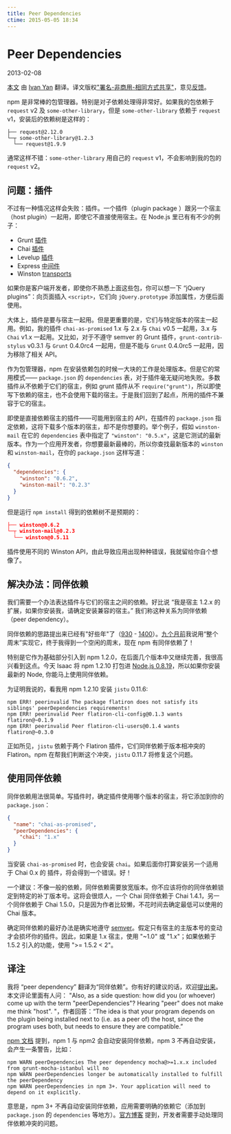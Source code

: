 ```yaml
---
title: Peer Dependencies
ctime: 2015-05-05 18:34
---
```


# Peer Dependencies

2013-02-08

[本文](https://blog.domenic.me/peer-dependencies/) 由 [Ivan Yan](http://yanxyz.net/) 翻译。译文版权["署名-非商用-相同方式共享"](http://creativecommons.org/licenses/by-nc-sa/4.0/)，意见[反馈](https://github.com/hongfanqie/peer-dependencies/issues)。

npm 是非常棒的包管理器。特别是对子依赖处理得非常好。如果我的包依赖于 `request` v2 及 `some-other-library`，但是 `some-other-library` 依赖于 `request` v1，安装后的依赖树是这样的：

```
├── request@2.12.0
└─┬ some-other-library@1.2.3
  └── request@1.9.9
```

通常这样不错：`some-other-library` 用自己的 `request` v1，不会影响到我的包的 `request` v2。

## 问题：插件

不过有一种情况这样会失败：插件。一个插件（plugin package ）跟另一个宿主（host plugin）一起用，即使它不直接使用宿主。在 Node.js 里已有有不少的例子：

- Grunt [插件](http://gruntjs.com/#plugins-all)
- Chai [插件](http://chaijs.com/plugins)
- Levelup [插件](https://npmjs.org/package/level-hooks)
- Express [中间件](http://expressjs.com/api.html#middleware)
- Winston [transports](https://github.com/flatiron/winston/blob/master/docs/transports.md)

如果你是客户端开发者，即使你不熟悉上面这些包，你可以想一下 “jQuery plugins”：向页面插入 `<script>`，它们向 `jQuery.prototype` 添加属性，方便后面使用。

大体上，插件是要与宿主一起用。但是更重要的是，它们与特定版本的宿主一起用。例如，我的插件 `chai-as-promised` 1.x 与 2.x 与 `Chai` v0.5 一起用，3.x 与 `Chai` v1.x 一起用。又比如，对于不遵守 semver 的 Grunt 插件，`grunt-contrib-stylus` v0.3.1 与 `Grunt` 0.4.0rc4 一起用，但是不能与 `Grunt` 0.4.0rc5 一起用，因为移除了相关 API。

作为包管理器，npm 在安装依赖包的时候一大块的工作是处理版本。但是它的常用模式—— `package.json` 的 `dependencies` 表，对于插件毫无疑问地失败。多数插件从不依赖于它们的宿主，例如 grunt 插件从不 `require("grunt")`，所以即使写下依赖的宿主，也不会使用下载的宿主。于是我们回到了起点，所用的插件不兼容于它的宿主。

即使是直接依赖宿主的插件——可能用到宿主的 API，在插件的 `package.json` 指定依赖，这将下载多个版本的宿主，却不是你想要的。举个例子，假如 `winston-mail` 在它的 `dependencies` 表中指定了 `"winston": "0.5.x"`，这是它测试的最新版本。作为一个应用开发者，你想要最新最棒的，所以你查找最新版本的 `winston` 和 `winston-mail`，在你的 `package.json` 这样写道：

```json
{
  "dependencies": {
    "winston": "0.6.2",
    "winston-mail": "0.2.3"
  }
}
```

但是运行 `npm install` 得到的依赖树不是预期的：

```json
├── winston@0.6.2
└─┬ winston-mail@0.2.3
  └── winston@0.5.11
```

插件使用不同的 Winston API，由此导致应用出现种种错误，我就留给你自个想像了。

## 解决办法：同伴依赖

我们需要一个办法表达插件与它们的宿主之间的依赖。好比说 “我是宿主 1.2.x 的扩展，如果你安装我，请确定安装兼容的宿主。” 我们称这种关系为同伴依赖（peer dependency）。

同伴依赖的思路提出来已经有"好些年"了（[930](https://github.com/isaacs/npm/issues/930) - [1400](https://github.com/isaacs/npm/issues/1400)）。[九个月前](https://github.com/isaacs/npm/issues/1400#issuecomment-5932027)我说用“整个周末”实现它，终于我得到一个空闲的周末，现在 npm 有同伴依赖了！

特别是它作为基础部分引入到 npm 1.2.0，在后面几个版本中又继续完善，我很高兴看到这点。今天 Isaac 将 npm 1.2.10 打包进 [Node.js 0.8.19](http://blog.nodejs.org/2013/02/06/node-v0-8-19-stable/)，所以如果你安装最新的 Node, 你能马上使用同伴依赖。

为证明我说的，看我用 npm 1.2.10 安装 `jistu` 0.11.6:

```
npm ERR! peerinvalid The package flatiron does not satisfy its siblings' peerDependencies requirements!
npm ERR! peerinvalid Peer flatiron-cli-config@0.1.3 wants flatiron@~0.1.9
npm ERR! peerinvalid Peer flatiron-cli-users@0.1.4 wants flatiron@~0.3.0
```

正如所见，`jistu` 依赖于两个 Flatiron 插件，它们同伴依赖于版本相冲突的 Flatiron。npm 在帮我们判断这个冲突，`jistu` 0.11.7 将修复这个问题。

## 使用同伴依赖

同伴依赖用法很简单。写插件时，确定插件使用哪个版本的宿主，将它添加到你的 `package.json`：

```json
{
  "name": "chai-as-promised",
  "peerDependencies": {
    "chai": "1.x"
  }
}
```

当安装 `chai-as-promised` 时，也会安装 `chai`。如果后面你打算安装另一个适用于 Chai 0.x 的 插件，将会得到一个错误。好！

一个建议：不像一般的依赖，同伴依赖需要放宽版本。你不应该将你的同伴依赖锁定到特定的补丁版本号。这将会很烦人，一个 Chai 同伴依赖于 Chai 1.4.1，另一个同伴依赖于 Chai 1.5.0，只是因为作者比较懒，不花时间去确定最低可以使用的 Chai 版本。

确定同伴依赖的最好办法是确实地遵守 [semver](http://semver.org/)。假定只有宿主的主版本号的变动才会损坏你的插件。因此，如果是 1.x 宿主，使用 "~1.0" 或 "1.x"；如果依赖于 1.5.2 引入的功能，使用 ">= 1.5.2 < 2"。

## 译注

我将 “peer dependency” 翻译为“同伴依赖”。你有好的建议的话，欢迎[提出来](https://github.com/hongfanqie/peer-dependencies/issues)。本文评论里面有人问： "Also, as a side question: how did you (or whoever) come up with the term "peerDependencies"? Hearing "peer" does not make me think "host". "，作者回答：“The idea is that your program depends on the plugin being installed next to (i.e. as a peer of) the host, since the program uses both, but needs to ensure they are compatible.”

[npm 文档](https://docs.npmjs.com/files/package.json#peerdependencies) 提到，npm 1 与 npm2 会自动安装同伴依赖，npm 3 不再自动安装，会产生一条警告，比如：

```
npm WARN peerDependencies The peer dependency mocha@>=1.x.x included from grunt-mocha-istanbul will no
npm WARN peerDependencies longer be automatically installed to fulfill the peerDependency
npm WARN peerDependencies in npm 3+. Your application will need to depend on it explicitly.
```

意思是，npm 3+ 不再自动安装同伴依赖，应用需要明确的依赖它（添加到 `package.json` 的 `dependencies` 等地方）。[官方博客](http://blog.npmjs.org/post/110924823920/npm-weekly-5) 提到，开发者需要手动处理同伴依赖冲突的问题。
